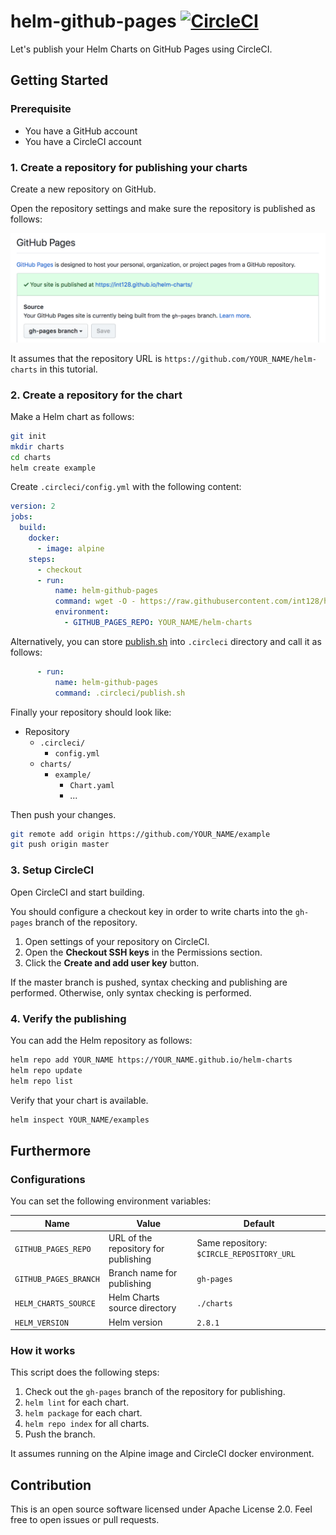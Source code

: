 # helm-github-pages [![CircleCI](https://circleci.com/gh/int128/helm-github-pages.svg?style=shield)](https://circleci.com/gh/int128/helm-github-pages)

Let's publish your Helm Charts on GitHub Pages using CircleCI.

## Getting Started

### Prerequisite

- You have a GitHub account
- You have a CircleCI account

### 1. Create a repository for publishing your charts

Create a new repository on GitHub.

Open the repository settings and make sure the repository is published as follows:

![github-pages-settings.png](github-pages-settings.png)

It assumes that the repository URL is `https://github.com/YOUR_NAME/helm-charts` in this tutorial.

### 2. Create a repository for the chart

Make a Helm chart as follows:

```sh
git init
mkdir charts
cd charts
helm create example
```

Create `.circleci/config.yml` with the following content:

```yaml
version: 2
jobs:
  build:
    docker:
      - image: alpine
    steps:
      - checkout
      - run:
          name: helm-github-pages
          command: wget -O - https://raw.githubusercontent.com/int128/helm-github-pages/master/publish.sh | sh
          environment:
            - GITHUB_PAGES_REPO: YOUR_NAME/helm-charts
```

Alternatively, you can store [publish.sh](publish.sh) into `.circleci` directory and call it as follows:

```yaml
      - run:
          name: helm-github-pages
          command: .circleci/publish.sh
```

Finally your repository should look like:

- Repository
  - `.circleci/`
    - `config.yml`
  - `charts/`
    - `example/`
      - `Chart.yaml`
      - ...

Then push your changes.

```sh
git remote add origin https://github.com/YOUR_NAME/example
git push origin master
```

### 3. Setup CircleCI

Open CircleCI and start building.

You should configure a checkout key in order to write charts into the `gh-pages` branch of the repository.

1. Open settings of your repository on CircleCI.
1. Open the **Checkout SSH keys** in the Permissions section.
1. Click the **Create and add user key** button.

If the master branch is pushed, syntax checking and publishing are performed.
Otherwise, only syntax checking is performed.

### 4. Verify the publishing

You can add the Helm repository as follows:

```sh
helm repo add YOUR_NAME https://YOUR_NAME.github.io/helm-charts
helm repo update
helm repo list
```

Verify that your chart is available.

```sh
helm inspect YOUR_NAME/examples
```

## Furthermore

### Configurations

You can set the following environment variables:

Name | Value | Default
-----|-------|--------
`GITHUB_PAGES_REPO` | URL of the repository for publishing | Same repository: `$CIRCLE_REPOSITORY_URL`
`GITHUB_PAGES_BRANCH` | Branch name for publishing | `gh-pages`
`HELM_CHARTS_SOURCE` | Helm Charts source directory | `./charts`
`HELM_VERSION` | Helm version | `2.8.1`

### How it works

This script does the following steps:

1. Check out the `gh-pages` branch of the repository for publishing.
1. `helm lint` for each chart.
1. `helm package` for each chart.
1. `helm repo index` for all charts.
1. Push the branch.

It assumes running on the Alpine image and CircleCI docker environment.

## Contribution

This is an open source software licensed under Apache License 2.0.
Feel free to open issues or pull requests.

